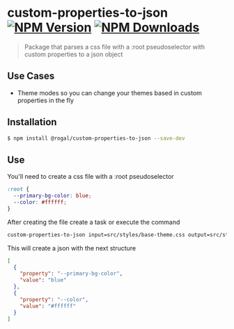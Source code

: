 # custom-properties-to-json [![NPM Version](https://img.shields.io/npm/v/@rogal/custom-properties-to-json.svg)](https://www.npmjs.com/package/@rogal/custom-properties-to-json) [![NPM Downloads](https://img.shields.io/npm/dm/@rogal/custom-properties-to-json.svg)](https://www.npmjs.com/package/@rogal/custom-properties-to-json)

> Package that parses a css file with a :root pseudoselector with custom properties to a json object

## Use Cases

- Theme modes so you can change your themes based in custom properties in the fly

## Installation

```sh
$ npm install @rogal/custom-properties-to-json --save-dev
```

## Use

You'll need to create a css file with a :root pseudoselector

```css
:root {
  --primary-bg-color: blue;
  --color: #ffffff;
}
```

After creating the file create a task or execute the command

```sh
custom-properties-to-json input=src/styles/base-theme.css output=src/styles/variables/base-theme.json
```

This will create a json with the next structure

```json
[
  {
    "property": "--primary-bg-color",
    "value": "blue"
  },
  {
    "property": "--color",
    "value": "#ffffff"
  }
]
```
